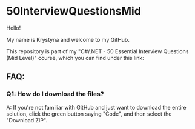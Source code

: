 # 50InterviewQuestionsMid

Hello! 

My name is Krystyna and welcome to my GitHub.

This repository is part of my  "C#/.NET - 50 Essential Interview Questions (Mid Level)" course, which you can find under this link: 

## FAQ:

### Q1: How do I download the files?
A: If you're not familiar with GitHub and just want to download the entire solution, click the green button saying "Code", and then select the "Download ZIP".
